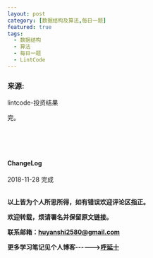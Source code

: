 ```yaml
---
layout: post
category: [数据结构及算法,每日一题]
featured: true
tags:
  - 数据结构
  - 算法
  - 每日一题
  - LintCode
---
```


### 来源:   
<a hrff="https://www.lintcode.com/problem/the-result-of-investment/description">lintcode-投资结果</a>  

完。

<br>
<br>
<br>
<h4>ChangeLog</h4>
2018-11-28 完成
<br>
<br>


**以上皆为个人所思所得，如有错误欢迎评论区指正。**

**欢迎转载，烦请署名并保留原文链接。**

**联系邮箱：huyanshi2580@gmail.com**

**更多学习笔记见个人博客------><a href="{{ site.baseurl }}/">呼延十</a>**
